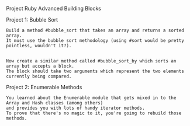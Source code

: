 Project Ruby Advanced Building Blocks 

Project 1: Bubble Sort
  
    Build a method #bubble_sort that takes an array and returns a sorted array. 
    It must use the bubble sort methodology (using #sort would be pretty pointless, wouldn't it?).
  
  
    Now create a similar method called #bubble_sort_by which sorts an array but accepts a block.
    The block should take two arguments which represent the two elements currently being compared. 

Project 2: Enumerable Methods

    You learned about the Enumerable module that gets mixed in to the Array and Hash classes (among others) 
    and provides you with lots of handy iterator methods.
    To prove that there's no magic to it, you're going to rebuild those methods.
